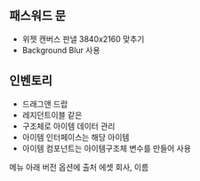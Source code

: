 ## 패스워드 문
- 위젯 캔버스 판낼 3840x2160 맞추기
- Background Blur 사용


## 인벤토리
- 드래그앤 드랍
- 레지던트이블 같은 
- 구조체로 아이템 데이터 관리
- 아이템 인터페이스는 해당 아이템
- 아이템 컴포넌트는 아이템구조체 변수를 만들어 사용


메뉴 아래 버전
옵션에 출처 에셋 회사, 이름